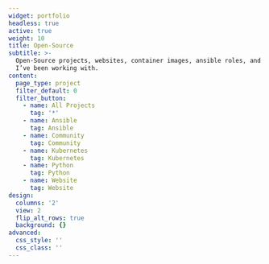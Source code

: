 ```yaml
---
widget: portfolio
headless: true
active: true
weight: 10
title: Open-Source
subtitle: >-
  Open-Source projects, websites, container images, ansible roles, and other things
  I’ve been working with.
content:
  page_type: project
  filter_default: 0
  filter_button:
    - name: All Projects
      tag: '*'
    - name: Ansible
      tag: Ansible
    - name: Community
      tag: Community
    - name: Kubernetes
      tag: Kubernetes
    - name: Python
      tag: Python
    - name: Website
      tag: Website
design:
  columns: '2'
  view: 2
  flip_alt_rows: true
  background: {}
advanced:
  css_style: ''
  css_class: ''
---
```

